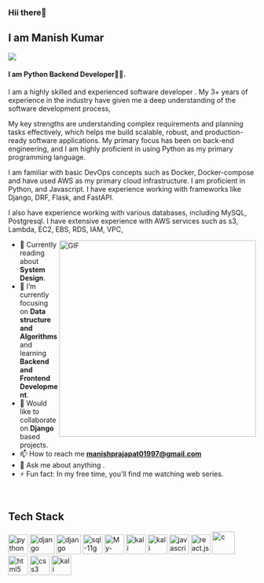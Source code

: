 <h3>Hii there👋</h3>
<h2>I am Manish Kumar</h2>

<a href="https://github.com/manishprajapat01997">
  <img src="https://img.shields.io/badge/@manish-black?style=flat&logo=github"/>
</a>

<!-- <a href="https://www.linkedin.com/in/krishna-singh-8b6147209/"> -->
<!--   <img src="https://img.shields.io/badge/@krishna-black?style=flat&logo=linkedin"/> -->
<!-- </a> -->


#### I am Python Backend Developer👩‍💻.

I am a highly skilled and experienced software developer . My 3+ years of experience in the industry have given me a deep understanding of the software development process, 

My key strengths are understanding complex requirements and planning tasks effectively, which helps me build scalable, robust, and production-ready software applications. My primary focus has been on back-end engineering, and I am highly proficient in using Python as my primary programming language. 

I am familiar with basic DevOps concepts such as Docker, Docker-compose and have used AWS as my primary cloud infrastructure. I am proficient in Python, and Javascript. I have experience working with frameworks like Django, DRF, Flask, and FastAPI. 

I also have experience working with various databases, including MySQL, Postgresql. I have extensive experience with AWS services such as s3, Lambda, EC2, EBS, RDS, IAM, VPC, 

<img align="right" alt="GIF" src="https://media.giphy.com/media/nGMnDqebzDcfm/giphy.gif" width="400px"/>

- 🔭 Currently reading about **System Design**.
- 🌱 I’m currently focusing on **Data structure and Algorithms** and learning **Backend and Frontend Development**.
- 👯 Would like to collaborate on **Django** based projects.
- 📫 How to reach me **manishprajapat01997@gmail.com**
- 💬 Ask me about anything .
- ⚡ Fun fact: In my free time, you'll find me watching web series.

<br>
<h2 align="left">Tech Stack</h2>
<p align="left">
<img src="https://raw.githubusercontent.com/gilbarbara/logos/c122ccfcfdb15d9958a85696ff2460ac3b01f8ca/logos/python.svg" alt="python" width="40" height="40"/> 
<img src="https://raw.githubusercontent.com/krishna2808/practice-resume/main/image/django.png?token=AQK7S65EMT5W3BAM2MAXTDDAKC57S" alt="django" width="50" height="40"/> 
<img src="https://camo.githubusercontent.com/e98757057ac59dce146038907f1bcd7ca3e083baabdef0dab308cbc6966e9d6a/68747470733a2f2f636d732d6173736574732e74757473706c75732e636f6d2f75706c6f6164732f75736572732f34352f706f7374732f31393738362f707265766965775f696d6167652f646a616e676f2d726573742d6672616d65776f726b2d776964652d726574696e612d707265766965772e676966" alt="django" width="50" height="40"/> 

<img src="https://raw.githubusercontent.com/krishna2808/practice-resume/main/image/sql11g%20.jpeg?token=AQK7S635J2BGB2ZNFSUOEOTAKC5T4" alt="sql-11g" width="40" height="40"/>
<img src="https://raw.githubusercontent.com/gilbarbara/logos/master/logos/mysql.svg" alt="My-SQL" width="40" height="40"/> 

<img src="https://www.ianlewis.org/assets/images/docker/large_v-trans.png" alt="kali linux " width="40" height="40"/> 
<img src="https://github.com/krishna2808/practice-resume/blob/main/image/aws.png" alt="kali linux " width="40" height="40"/>
  
<img src="https://raw.githubusercontent.com/gilbarbara/logos/c122ccfcfdb15d9958a85696ff2460ac3b01f8ca/logos/javascript.svg" alt="javascript" width="40" height="40"/>
<img src="https://miro.medium.com/v2/resize:fit:700/1*EVqCcmCPgpNKxU1wzcTHgw.png" alt="react.js " width="40" height="40"/> 


<img src="https://raw.githubusercontent.com/krishna2808/practice-resume/main/image/c.png?token=AQK7S6Y7FUSFN6VRHXSMQ23AKC55A" alt="c" width="46" height="46"/>   

<img src="https://raw.githubusercontent.com/gilbarbara/logos/c122ccfcfdb15d9958a85696ff2460ac3b01f8ca/logos/html-5.svg" alt="html5" width="40" height="40"/> 
<img src="https://raw.githubusercontent.com/gilbarbara/logos/c122ccfcfdb15d9958a85696ff2460ac3b01f8ca/logos/css-3.svg" alt="css3" width="40" height="40"/> 

<img src="https://cdn.pixabay.com/photo/2017/01/31/15/33/linux-2025130_1280.png" alt="kali linux " width="40" height="40"/> 
</p>
<!--
### IDE KNOWLEDGE
<P>
 <img src="https://raw.githubusercontent.com/manishprajapat01997/practice-resume/main/image/pycharm.jpeg?token=AQK7S62LPP6K2AXTT7BV3X3AKC6QM" alt="pycharm " width="40" height="40"/> 
  <img src="https://upload.wikimedia.org/wikipedia/commons/9/9a/Visual_Studio_Code_1.35_icon.svg" alt="pycharm " width="40" height="40"/> 
</P>
<!--
### Competitive Programming Status
<a href="https://www.stopstalk.com/user/profile/prince71048"> Competitive Programming Status </a/> <br>

<a href="https://www.codechef.com/users/prince71048"><img src="https://miro.medium.com/max/333/1*1W0-bbmt4iiEpp_pPrS0VQ.png" width="50" height="50"/></a>
<a href="https://www.hackerrank.com/krishnak_inextu1?hr_r=1"> <img src="https://repository-images.githubusercontent.com/231893793/cec60480-04a9-11eb-80c4-df7359d94047" width="50" height="50"/> <a> 
<br>
 
  <a href="https://todi-2000.github.io">
  <img src="https://github-readme-stats.vercel.app/api?username=manishprajapat01997&count_private=true" align="center"/>
</a>
<a href="https://todi-2000.github.io">
  <img src="https://github-readme-stats.vercel.app/api/top-langs/?username=manishprajapat01997&layout=compact" align="center"/>
</a>
-->
